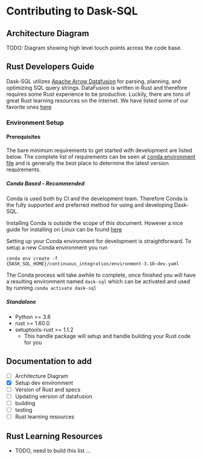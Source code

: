 # Contributing to Dask-SQL

## Architecture Diagram

TODO: Diagram showing high level touch points across the code base.

## Rust Developers Guide

Dask-SQL utilizes [Apache Arrow Datafusion](https://github.com/apache/arrow-datafusion) for parsing, planning, and optimizing SQL query strings. DataFusion is written in Rust and therefore requires some Rust experience to be productive. Luckily, there are tons of great Rust learning resources on the internet. We have listed some of our favorite ones [here](#rust-learning-resources)

### Environment Setup

#### Prerequisites

The bare minimum requirements to get started with development are listed below. The complete list of requirements can be seen at [conda environment file](continuous_integration/environment-3.10-dev.yaml) and is generally the best place to determine the latest version requirements.

##### Conda Based - Recommended
Conda is used both by CI and the development team. Therefore Conda is the fully supported and preferred method for using and developing Dask-SQL.

Installing Conda is outside the scope of this document. However a nice guide for installing on Linux can be found [here](https://docs.conda.io/projects/conda/en/latest/user-guide/install/linux.html)

Setting up your Conda environment for development is straightforward. To setup a new Conda environment you run
```
conda env create -f {DASK_SQL_HOME}/continuous_integration/environment-3.10-dev.yaml
```

The Conda process will take awhile to complete, once finished you will have a resulting environment named `dask-sql` which can be activated and used by running `conda activate dask-sql`

##### Standalone

- Python >= 3.8
- rust >= 1.60.0
- setuptools-rust >= 1.1.2
    - This handle package will setup and handle building your Rust code for you

## Documentation to add
- [ ] Architecture Diagram
- [x] Setup dev environment
- [ ] Version of Rust and specs
- [ ] Updating version of datafusion
- [ ] building
- [ ] testing
- [ ] Rust learning resources

## Rust Learning Resources
 - TODO, need to build this list ...
